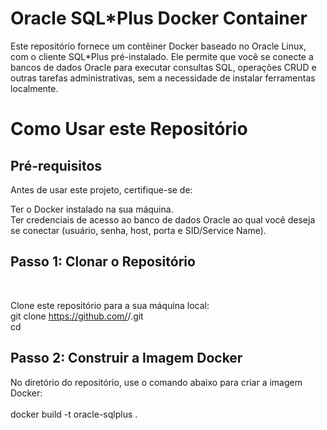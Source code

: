 # Oracle SQL*Plus Docker Container
Este repositório fornece um contêiner Docker baseado no Oracle Linux, com o cliente SQL*Plus pré-instalado. Ele permite que você se conecte a bancos de dados Oracle para executar consultas SQL, operações CRUD e outras tarefas administrativas, sem a necessidade de instalar ferramentas localmente.
<br>
# Como Usar este Repositório
## Pré-requisitos
Antes de usar este projeto, certifique-se de:

Ter o Docker instalado na sua máquina. 
<br>
Ter credenciais de acesso ao banco de dados Oracle ao qual você deseja se conectar (usuário, senha, host, porta e SID/Service Name).


## Passo 1: Clonar o Repositório
<br>

Clone este repositório para a sua máquina local:
<br>
git clone https://github.com/<seu-usuario>/<seu-repositorio>.git
<br>
cd <seu-repositorio>
<br>
## Passo 2: Construir a Imagem Docker
No diretório do repositório, use o comando abaixo para criar a imagem Docker:
<br>
<Br>
docker build -t oracle-sqlplus .
<br>
<br>



